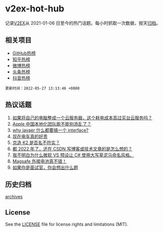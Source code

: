 # v2ex-hot-hub

 记录[V2EX](https://www.v2ex.com/)从 2021-01-06 日至今的热门话题。每小时抓取一次数据，按天[归档](archives)。
 
 ## 相关项目

- [GitHub热榜](https://github.com/snaildev/github-hot-hub)
- [知乎热榜](https://github.com/snaildev/zhihu-hot-hub)
- [微博热榜](https://github.com/snaildev/weibo-hot-hub)
- [头条热榜](https://github.com/snaildev/toutiao-hot-hub)
- [抖音热榜](https://github.com/snaildev/douyin-hot-hub)


 `更新时间：2022-05-27 13:13:46 +0800`

## 热议话题

1. [如果将自己的电脑整成一个云服务器，这个耗电成本高过买台云服务吗？](https://www.v2ex.com/t/855432)
1. [Apple 中国本地化团队能不能别添乱了？](https://www.v2ex.com/t/855533)
1. [why javaer 什么都要搞一个 interface?](https://www.v2ex.com/t/855458)
1. [现在电车真的好贵](https://www.v2ex.com/t/855591)
1. [京造 K2 是否名不符实？](https://www.v2ex.com/t/855456)
1. [都 2022 年了，还在 CSDN 写博客或技术文章的是怎么想的？](https://www.v2ex.com/t/855480)
1. [我不明白为什么微软 VS 预设让 C# 使用大写草泥马命名风格。](https://www.v2ex.com/t/855545)
1. [Magsafe 外接电池真不错！](https://www.v2ex.com/t/855436)
1. [如果你是面试官，你会想出什么题](https://www.v2ex.com/t/855475)

## 历史归档

[archives](archives)

## License

See the [LICENSE](LICENSE) file for license rights and limitations (MIT).
